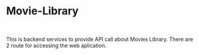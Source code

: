 # Movie-Library
![<img src="https://img.shields.io/badge/eslint-3A33D1?style=for-the-badge&logo=eslint&logoColor=white" />](https://github.com/ajiinisti/Movie-Library/actions/workflows/node.js.yml/badge.svg)
![<img src="https://img.shields.io/badge/Jest-C21325?style=for-the-badge&logo=jest&logoColor=white" />](https://github.com/ajiinisti/Movie-Library/actions/workflows/test.js.yml/badge.svg)
![<img src="https://img.shields.io/badge/Railway-0B0D0E?style=for-the-badge&logo=railway&logoColor=white" />](https://github.com/ajiinisti/Movie-Library/actions/workflows/deploy.js.yml/badge.svg)

This is backend services to provide API call about Movies Library. There are 2 route for accessing the web aplication. 